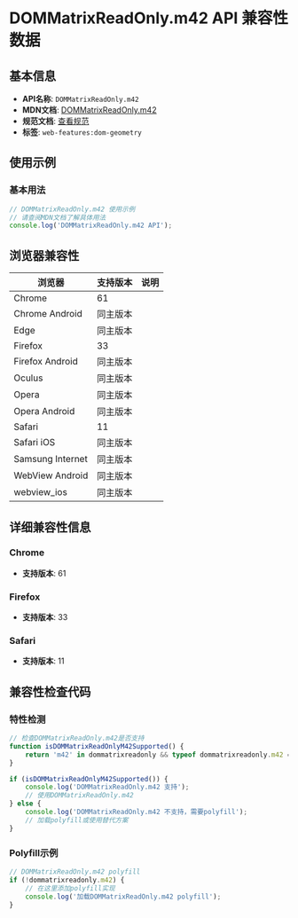 # DOMMatrixReadOnly.m42 API 兼容性数据

## 基本信息

- **API名称**: `DOMMatrixReadOnly.m42`
- **MDN文档**: [DOMMatrixReadOnly.m42](https://developer.mozilla.org/docs/Web/API/DOMMatrixReadOnly#instance_properties)
- **规范文档**: [查看规范](https://drafts.fxtf.org/geometry/#dom-dommatrixreadonly-m42)
- **标签**: `web-features:dom-geometry`

## 使用示例

### 基本用法

```javascript
// DOMMatrixReadOnly.m42 使用示例
// 请查阅MDN文档了解具体用法
console.log('DOMMatrixReadOnly.m42 API');
```

## 浏览器兼容性

| 浏览器 | 支持版本 | 说明 |
|--------|----------|------|
| Chrome | 61 |  |
| Chrome Android | 同主版本 |  |
| Edge | 同主版本 |  |
| Firefox | 33 |  |
| Firefox Android | 同主版本 |  |
| Oculus | 同主版本 |  |
| Opera | 同主版本 |  |
| Opera Android | 同主版本 |  |
| Safari | 11 |  |
| Safari iOS | 同主版本 |  |
| Samsung Internet | 同主版本 |  |
| WebView Android | 同主版本 |  |
| webview_ios | 同主版本 |  |

## 详细兼容性信息

### Chrome

- **支持版本**: 61

### Firefox

- **支持版本**: 33

### Safari

- **支持版本**: 11

## 兼容性检查代码

### 特性检测

```javascript
// 检查DOMMatrixReadOnly.m42是否支持
function isDOMMatrixReadOnlyM42Supported() {
    return 'm42' in dommatrixreadonly && typeof dommatrixreadonly.m42 === 'function';
}

if (isDOMMatrixReadOnlyM42Supported()) {
    console.log('DOMMatrixReadOnly.m42 支持');
    // 使用DOMMatrixReadOnly.m42
} else {
    console.log('DOMMatrixReadOnly.m42 不支持，需要polyfill');
    // 加载polyfill或使用替代方案
}
```

### Polyfill示例

```javascript
// DOMMatrixReadOnly.m42 polyfill
if (!dommatrixreadonly.m42) {
    // 在这里添加polyfill实现
    console.log('加载DOMMatrixReadOnly.m42 polyfill');
}
```

